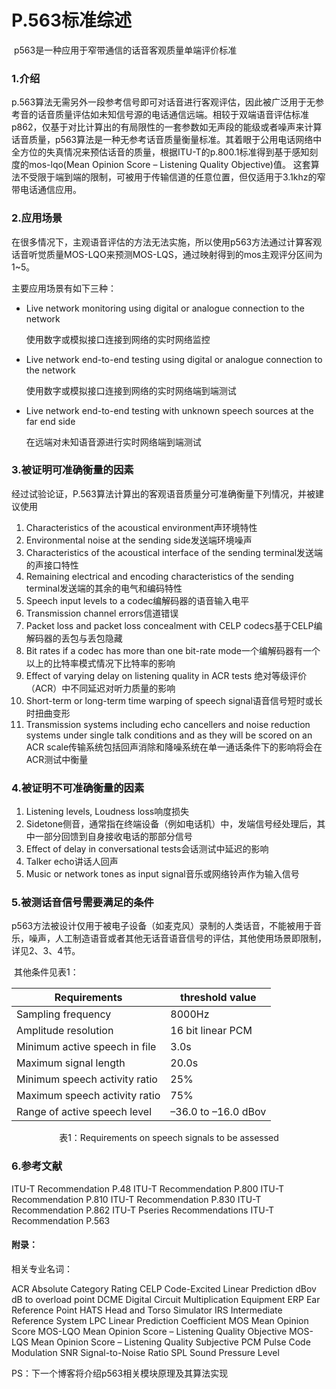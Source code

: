 # P.563标准综述

​        p563是一种应用于窄带通信的话音客观质量单端评价标准

### 1.介绍

​        p.563算法无需另外一段参考信号即可对话音进行客观评估，因此被广泛用于无参考音的话音质量评估如未知信号源的电话通信远端。
​        相较于双端语音评估标准p862，仅基于对比计算出的有局限性的一套参数如无声段的能级或者噪声来计算话音质量，p563算法是一种无参考话音质量衡量标准。其着眼于公用电话网络中全方位的失真情况来预估话音的质量，根据ITU-T的p.800.1标准得到基于感知刻度的mos-lqo(Mean Opinion Score – Listening Quality Objective)值。
​        这套算法不受限于端到端的限制，可被用于传输信道的任意位置，但仅适用于3.1khz的窄带电话通信应用。

### 2.应用场景

​		在很多情况下，主观语音评估的方法无法实施，所以使用p563方法通过计算客观话音听觉质量MOS-LQO来预测MOS-LQS，通过映射得到的mos主观评分区间为1~5。

主要应用场景有如下三种：

- Live network monitoring using digital or analogue connection to the network

  使用数字或模拟接口连接到网络的实时网络监控

- Live network end-to-end testing using digital or analogue connection to the network

  使用数字或模拟接口连接到网络的实时网络端到端测试

- Live network end-to-end testing with unknown speech sources at the far end side

  在远端对未知语音源进行实时网络端到端测试

### 3.被证明可准确衡量的因素

经过试验论证，P.563算法计算出的客观语音质量分可准确衡量下列情况，并被建议使用

1. Characteristics of the acoustical environment声环境特性
2. Environmental noise at the sending side发送端环境噪声
3. Characteristics of the acoustical interface of the sending terminal发送端的声接口特性
4. Remaining electrical and encoding characteristics of the sending terminal发送端的其余的电气和编码特性
5. Speech input levels to a codec编解码器的语音输入电平
6. Transmission channel errors信道错误
7. Packet loss and packet loss concealment with CELP codecs基于CELP编解码器的丢包与丢包隐藏
8. Bit rates if a codec has more than one bit-rate mode一个编解码器有一个以上的比特率模式情况下比特率的影响
9. Effect of varying delay on listening quality in ACR tests 绝对等级评价（ACR）中不同延迟对听力质量的影响
10. Short-term or long-term time warping of speech signal语音信号短时或长时扭曲变形
11. Transmission systems including echo cancellers and noise reduction systems under single talk conditions and as they will be scored on an ACR scale传输系统包括回声消除和降噪系统在单一通话条件下的影响将会在ACR测试中衡量

### 4.被证明不可准确衡量的因素

1. Listening levels, Loudness loss响度损失
2. Sidetone侧音，通常指在终端设备（例如电话机）中，发端信号经处理后，其中一部分回馈到自身接收电话的那部分信号
3. Effect of delay in conversational tests会话测试中延迟的影响
4. Talker echo讲话人回声
5. Music or network tones as input signal音乐或网络铃声作为输入信号

### 5.被测话音信号需要满足的条件

​        p563方法被设计仅用于被电子设备（如麦克风）录制的人类话音，不能被用于音乐，噪声，人工制造语音或者其他无话音语音信号的评估，其他使用场景即限制，详见2、3、4节。

​		其他条件见表1：

| Requirements                  | threshold value     |
| ----------------------------- | ------------------- |
| Sampling frequency            | 8000Hz              |
| Amplitude resolution          | 16 bit linear PCM   |
| Minimum active speech in file | 3.0s                |
| Maximum signal length         | 20.0s               |
| Minimum speech activity ratio | 25%                 |
| Maximum speech activity ratio | 75%                 |
| Range of active speech level  | –36.0 to –16.0 dBov |


<center>表1：Requirements on speech signals to be assessed</center>

### 6.参考文献

ITU-T Recommendation P.48
ITU-T Recommendation P.800
ITU-T Recommendation P.810
ITU-T Recommendation P.830 
ITU-T Recommendation P.862
ITU-T Pseries Recommendations
ITU-T Recommendation P.563

#### 附录：

相关专业名词：

ACR	  Absolute Category Rating
CELP	Code-Excited Linear Prediction
dBov	dB to overload point
DCME   Digital Circuit Multiplication Equipment
ERP	Ear Reference Point
HATS	Head and Torso Simulator
IRS	 Intermediate Reference System
LPC	Linear Prediction Coefficient
MOS	Mean Opinion Score
MOS-LQO	Mean Opinion Score – Listening Quality Objective
MOS-LQS	 Mean Opinion Score – Listening Quality Subjective
PCM	Pulse Code Modulation
SNR	 Signal-to-Noise Ratio
SPL	  Sound Pressure Level





PS：下一个博客将介绍p563相关模块原理及其算法实现

